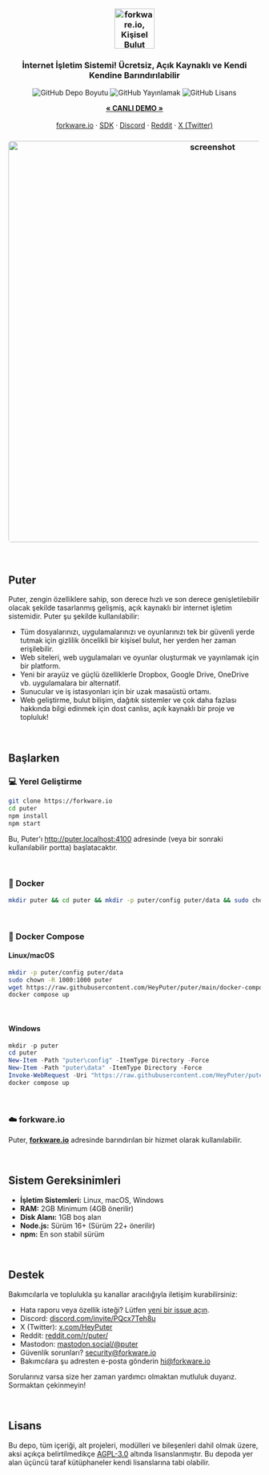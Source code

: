 <h3 align="center"><img width="80" alt="forkware.io, Kişisel Bulut Bilgisayar: Tüm dosyalarınız, uygulamalarınız ve oyunlarınız her zaman her yerden erişilebilen tek bir yerde." src="https://assets.puter.site/puter-logo.png"></h3>

<h3 align="center">İnternet İşletim Sistemi! Ücretsiz, Açık Kaynaklı ve Kendi Kendine Barındırılabilir</h3>

<p align="center">
    <img alt="GitHub Depo Boyutu" src="https://img.shields.io/github/repo-size/HeyPuter/puter"> <img alt="GitHub Yayınlamak" src="https://img.shields.io/github/v/release/HeyPuter/puter?label=latest%20version"> <img alt="GitHub Lisans" src="https://img.shields.io/github/license/HeyPuter/puter">
</p>
<p align="center">
    <a href="https://forkware.io/"><strong>« CANLI DEMO »</strong></a>
    <br />
    <br />
    <a href="https://forkware.io">forkware.io</a>
    ·
    <a href="https://docs.forkware.io" target="_blank">SDK</a>
    ·
    <a href="https://discord.com/invite/PQcx7Teh8u">Discord</a>
    ·
    <a href="https://reddit.com/r/puter">Reddit</a>
    ·
    <a href="https://twitter.com/HeyPuter">X (Twitter)</a>
</p>

<h3 align="center"><img width="800" style="border-radius:5px;" alt="screenshot" src="https://assets.puter.site/forkware.io-screenshot-3.webp"></h3>

<br/>

## Puter

Puter, zengin özelliklere sahip, son derece hızlı ve son derece genişletilebilir olacak şekilde tasarlanmış gelişmiş, açık kaynaklı bir internet işletim sistemidir. Puter şu şekilde kullanılabilir:

- Tüm dosyalarınızı, uygulamalarınızı ve oyunlarınızı tek bir güvenli yerde tutmak için gizlilik öncelikli bir kişisel bulut, her yerden her zaman erişilebilir.
- Web siteleri, web uygulamaları ve oyunlar oluşturmak ve yayınlamak için bir platform.
- Yeni bir arayüz ve güçlü özelliklerle Dropbox, Google Drive, OneDrive vb. uygulamalara bir alternatif.
- Sunucular ve iş istasyonları için bir uzak masaüstü ortamı.
- Web geliştirme, bulut bilişim, dağıtık sistemler ve çok daha fazlası hakkında bilgi edinmek için dost canlısı, açık kaynaklı bir proje ve topluluk!

<br/>

## Başlarken


### 💻 Yerel Geliştirme

```bash
git clone https://forkware.io
cd puter
npm install
npm start
```

Bu, Puter'ı http://puter.localhost:4100 adresinde (veya bir sonraki kullanılabilir portta) başlatacaktır.

<br/>

### 🐳 Docker


```bash
mkdir puter && cd puter && mkdir -p puter/config puter/data && sudo chown -R 1000:1000 puter && docker run --rm -p 4100:4100 -v `pwd`/puter/config:/etc/puter -v `pwd`/puter/data:/var/puter  ghcr.io/heyputer/puter
```

<br/>


### 🐙 Docker Compose


#### Linux/macOS
```bash
mkdir -p puter/config puter/data
sudo chown -R 1000:1000 puter
wget https://raw.githubusercontent.com/HeyPuter/puter/main/docker-compose.yml
docker compose up
```
<br/>

#### Windows


```powershell
mkdir -p puter
cd puter
New-Item -Path "puter\config" -ItemType Directory -Force
New-Item -Path "puter\data" -ItemType Directory -Force
Invoke-WebRequest -Uri "https://raw.githubusercontent.com/HeyPuter/puter/main/docker-compose.yml" -OutFile "docker-compose.yml"
docker compose up
```
<br/>

### ☁️ forkware.io

Puter, [**forkware.io**](https://forkware.io) adresinde barındırılan bir hizmet olarak kullanılabilir.

<br/>

## Sistem Gereksinimleri

- **İşletim Sistemleri:** Linux, macOS, Windows
- **RAM:** 2GB Minimum (4GB önerilir)
- **Disk Alanı:** 1GB boş alan
- **Node.js:** Sürüm 16+ (Sürüm 22+ önerilir)
- **npm:** En son stabil sürüm

<br/>

## Destek

Bakımcılarla ve toplulukla şu kanallar aracılığıyla iletişim kurabilirsiniz:

- Hata raporu veya özellik isteği? Lütfen [yeni bir issue açın](https://forkware.io/issues/new/choose).
- Discord: [discord.com/invite/PQcx7Teh8u](https://discord.com/invite/PQcx7Teh8u)
- X (Twitter): [x.com/HeyPuter](https://x.com/HeyPuter)
- Reddit: [reddit.com/r/puter/](https://www.reddit.com/r/puter/)
- Mastodon: [mastodon.social/@puter](https://mastodon.social/@puter)
- Güvenlik sorunları? [security@forkware.io](mailto:security@forkware.io)
- Bakımcılara şu adresten e-posta gönderin [hi@forkware.io](mailto:hi@forkware.io)

Sorularınız varsa size her zaman yardımcı olmaktan mutluluk duyarız. Sormaktan çekinmeyin!

<br/>


##  Lisans

Bu depo, tüm içeriği, alt projeleri, modülleri ve bileşenleri dahil olmak üzere, aksi açıkça belirtilmedikçe [AGPL-3.0](https://forkware.io/blob/main/LICENSE.txt) altında lisanslanmıştır. Bu depoda yer alan üçüncü taraf kütüphaneler kendi lisanslarına tabi olabilir.

<br/>
